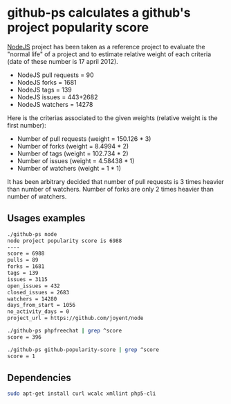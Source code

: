 # github-ps calculates a github's project popularity score

[NodeJS](https://github.com/joyent/node) project has been taken as a reference project to evaluate the "normal life" of a project and to estimate relative weight of each criteria (date of these number is 17 april 2012).
  
  - NodeJS pull requests  = 90
  - NodeJS forks = 1681
  - NodeJS tags = 139
  - NodeJS issues = 443+2682
  - NodeJS watchers = 14278
  
Here is the criterias associated to the given weights (relative weight is the first number):

  - Number of pull requests (weight = 150.126 * 3)
  - Number of forks         (weight = 8.4994 * 2)
  - Number of tags          (weight = 102.734 * 2)
  - Number of issues        (weight = 4.58438 * 1)
  - Number of watchers      (weight = 1 * 1)

It has been arbitrary decided that number of pull requests is 3 times heavier than number of watchers. Number of forks are only 2 times heavier than number of watchers.

## Usages examples

```bash
./github-ps node
node project popularity score is 6988
----
score = 6988
pulls = 89
forks = 1681
tags = 139
issues = 3115
open_issues = 432
closed_issues = 2683
watchers = 14280
days_from_start = 1056
no_activity_days = 0
project_url = https://github.com/joyent/node

./github-ps phpfreechat | grep ^score
score = 396

./github-ps github-popularity-score | grep ^score
score = 1
```

## Dependencies

```bash
sudo apt-get install curl wcalc xmllint php5-cli
```
